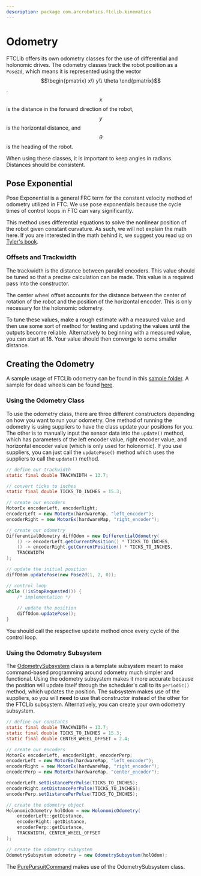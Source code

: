 ```yaml
---
description: package com.arcrobotics.ftclib.kinematics
---
```


# Odometry

FTCLib offers its own odometry classes for the use of differential and holonomic drives. The odometry classes track the robot position as a `Pose2d`, which means it is represented using the vector $$\begin{pmatrix} x\\ y\\ \theta \end{pmatrix}$$ . $$x$$ is the distance in the forward direction of the robot, $$y$$ is the horizontal distance, and $$\theta$$ is the heading of the robot.

When using these classes, it is important to keep angles in radians. Distances should be consistent.

## Pose Exponential

Pose Exponential is a general FRC term for the constant velocity method of odometry utilized in FTC. We use pose exponentials because the cycle times of control loops in FTC can vary significantly.

This method uses differential equations to solve the nonlinear position of the robot given constant curvature. As such, we will not explain the math here. If you are interested in the math behind it, we suggest you read up on [Tyler's book](https://tavsys.net/controls-in-frc).

### Offsets and Trackwidth

The trackwidth is the distance between parallel encoders. This value should be tuned so that a precise calculation can be made. This value is a required pass into the constructor.

The center wheel offset accounts for the distance between the center of rotation of the robot and the position of the horizontal encoder. This is only necessary for the holonomic odometry.

To tune these values, make a rough estimate with a measured value and then use some sort of method for testing and updating the values until the outputs become reliable. Alternatively to beginning with a measured value, you can start at 18. Your value should then converge to some smaller distance.

## Creating the Odometry

A sample usage of FTCLib odometry can be found in this [sample folder](https://github.com/FTCLib/FTCLib/tree/v1.1.2/examples/src/main/java/com/example/ftclibexamples/SharedOdometry). A sample for dead wheels can be found [here](https://github.com/FTCLib/FTCLib/blob/v1.1.2/examples/src/main/java/com/example/ftclibexamples/DeadWheelsSample.java).

### Using the Odometry Class

To use the odometry class, there are three different constructors depending on how you want to run your odometry. One method of running the odometry is using suppliers to have the class update your positions for you. The other is to manually input the sensor data into the `update()` method, which has parameters of the left encoder value, right encoder value, and horizontal encoder value \(which is only used for holonomic\). If you use suppliers, you can just call the `updatePose()` method which uses the suppliers to call the `update()` method.

```java
// define our trackwidth
static final double TRACKWIDTH = 13.7;

// convert ticks to inches
static final double TICKS_TO_INCHES = 15.3;

// create our encoders
MotorEx encoderLeft, encoderRight;
encoderLeft = new MotorEx(hardwareMap, "left_encoder");
encoderRight = new MotorEx(hardwareMap, "right_encoder");

// create our odometry
DifferentialOdometry diffOdom = new DifferentialOdometry(
    () -> encoderLeft.getCurrentPosition() * TICKS_TO_INCHES,
    () -> encoderRight.getCurrentPosition() * TICKS_TO_INCHES,
    TRACKWIDTH
);

// update the initial position
diffOdom.updatePose(new Pose2d(1, 2, 0));

// control loop
while (!isStopRequested()) {
    /* implementation */
    
    // update the position
    diffOdom.updatePose();
}
```

You should call the respective update method once every cycle of the control loop.

### Using the Odometry Subsystem

The [OdometrySubsystem](https://github.com/FTCLib/FTCLib/blob/v1.2.0/core/src/main/java/com/arcrobotics/ftclib/command/OdometrySubsystem.java) class is a template subsystem meant to make command-based programming around odometry much simpler and functional. Using the odometry subsystem makes it more accurate because the position will update itself through the scheduler's call to its `periodic()` method, which updates the position. The subsystem makes use of the suppliers, so you will **need** to use that constructor instead of the other for the FTCLib subsystem. Alternatively, you can create your own odometry subsystem.

```java
// define our constants
static final double TRACKWIDTH = 13.7;
static final double TICKS_TO_INCHES = 15.3;
static final double CENTER_WHEEL_OFFSET = 2.4;

// create our encoders
MotorEx encoderLeft, encoderRight, encoderPerp;
encoderLeft = new MotorEx(hardwareMap, "left_encoder");
encoderRight = new MotorEx(hardwareMap, "right_encoder");
encoderPerp = new MotorEx(hardwareMap, "center_encoder");

encoderLeft.setDistancePerPulse(TICKS_TO_INCHES);
encoderRight.setDistancePerPulse(TICKS_TO_INCHES);
encoderPerp.setDistancePerPulse(TICKS_TO_INCHES);

// create the odometry object
HolonomicOdometry holOdom = new HolonomicOdometry(
    encoderLeft::getDistance,
    encoderRight::getDistance,
    encoderPerp::getDistance,
    TRACKWIDTH, CENTER_WHEEL_OFFSET
);

// create the odometry subsystem
OdometrySubsystem odometry = new OdometrySubsystem(holOdom);
```

The [PurePursuitCommand](https://docs.ftclib.org/ftclib/v/v1.2.0/pathing/pure-pursuit#using-the-pure-pursuit-command) makes use of the OdometrySubsystem class.

